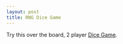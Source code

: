 ```yaml
---
layout: post
title: RNG Dice Game
---
```


Try this over the board, 2 player [Dice Game](http://github.com/barryclark/jekyll-now/).
